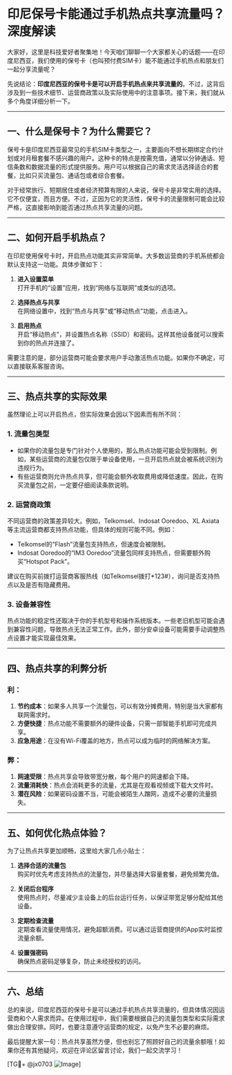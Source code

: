 # 印尼保号卡能通过手机热点共享流量吗？深度解读

大家好，这里是科技爱好者聚集地！今天咱们聊聊一个大家都关心的话题——在印度尼西亚，我们使用的保号卡（也叫预付费SIM卡）能不能通过手机热点和朋友们一起分享流量呢？

先说结论：**印度尼西亚的保号卡是可以开启手机热点来共享流量的**。不过，这背后涉及到一些技术细节、运营商政策以及实际使用中的注意事项。接下来，我们就从多个角度详细分析一下。

---

## 一、什么是保号卡？为什么需要它？

保号卡是印度尼西亚最常见的手机SIM卡类型之一，主要面向不想长期绑定合约计划或对月租套餐不感兴趣的用户。这种卡的特点是按需充值，通常以分钟通话、短信条数和数据流量的形式提供服务。用户可以根据自己的需求灵活选择适合的套餐，比如只买流量包、通话包或者综合套餐。

对于经常旅行、短期居住或者经济预算有限的人来说，保号卡是非常实用的选择。它不仅便宜，而且方便。不过，正因为它的灵活性，保号卡的流量限制可能会比较严格，这直接影响到能否通过热点共享流量的问题。

---

## 二、如何开启手机热点？

在印尼使用保号卡时，开启热点功能其实非常简单。大多数运营商的手机系统都会默认支持这一功能。具体步骤如下：

1. **进入设置菜单**  
   打开手机的“设置”应用，找到“网络与互联网”或类似的选项。

2. **选择热点与共享**  
   在网络设置中，找到“热点与共享”或“移动热点”功能，点击进入。

3. **启用热点**  
   开启“移动热点”，并设置热点名称（SSID）和密码。这样其他设备就可以搜索到你的热点并连接了。

需要注意的是，部分运营商可能会要求用户手动激活热点功能。如果你不确定，可以直接联系客服咨询。

---

## 三、热点共享的实际效果

虽然理论上可以开启热点，但实际效果会因以下因素而有所不同：

### 1. **流量包类型**
   - 如果你的流量包是专门针对个人使用的，那么热点功能可能会受到限制。例如，某些运营商的流量包仅限于单设备使用，一旦开启热点就会被系统识别为违规行为。
   - 有些运营商则允许热点共享，但可能会额外收取费用或降低速度。因此，在购买流量包之前，一定要仔细阅读条款说明。

### 2. **运营商政策**
   不同运营商的政策差异较大。例如，Telkomsel、Indosat Ooredoo、XL Axiata等主流运营商都支持热点功能，但具体的规则可能不同。例如：
   - Telkomsel的“Flash”流量包支持热点，但速度会被限制。
   - Indosat Ooredoo的“IM3 Ooredoo”流量包同样支持热点，但需要额外购买“Hotspot Pack”。

建议在购买前拨打运营商客服热线（如Telkomsel拨打*123#），询问是否支持热点以及是否有隐藏费用。

### 3. **设备兼容性**
   热点功能的稳定性还取决于你的手机型号和操作系统版本。一些老旧机型可能会遇到兼容性问题，导致热点无法正常工作。此外，部分安卓设备可能需要手动调整热点设置才能实现最佳效果。

---

## 四、热点共享的利弊分析

### 利：
1. **节约成本**：如果多人共享一个流量包，可以有效分摊费用，特别是当大家都有联网需求时。
2. **方便快捷**：热点功能不需要额外的硬件设备，只需一部智能手机即可完成共享。
3. **应急用途**：在没有Wi-Fi覆盖的地方，热点可以成为临时的网络解决方案。

### 弊：
1. **网速受限**：热点共享会导致带宽分散，每个用户的网速都会下降。
2. **流量消耗快**：热点会消耗更多的流量，尤其是在观看视频或下载大文件时。
3. **潜在风险**：如果密码设置不当，可能会被陌生人蹭网，造成不必要的流量损失。

---

## 五、如何优化热点体验？

为了让热点共享更加顺畅，这里给大家几点小贴士：

1. **选择合适的流量包**  
   购买时优先考虑支持热点的流量包，并尽量选择大容量套餐，避免频繁充值。

2. **关闭后台程序**  
   使用热点时，尽量减少主设备上的后台运行任务，以保证带宽足够分配给其他设备。

3. **定期检查流量**  
   定期查看流量使用情况，避免超额消费。可以通过运营商提供的App实时监控流量余额。

4. **设置强密码**  
   确保热点密码足够复杂，防止未经授权的访问。

---

## 六、总结

总的来说，印度尼西亚的保号卡是可以通过手机热点共享流量的，但具体情况因运营商和个人需求而异。在使用过程中，我们需要根据自己的流量包类型和实际需求做出合理安排。同时，也要注意遵守运营商的规定，以免产生不必要的麻烦。

最后提醒大家一句：热点共享虽然方便，但也别忘了照顾好自己的流量余额哦！如果你还有其他疑问，欢迎在评论区留言讨论，我们一起交流学习！

[TG💪+ @jx0703 ![Image](https://github.com/user-attachments/assets/dbca1d08-cadb-493c-b0ec-ad6f7a83f270)]